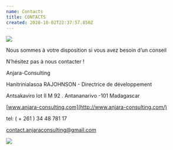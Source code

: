 ```yaml
---
name: Contacts
title: CONTACTS
created: 2020-10-02T22:37:57.850Z
---
```


<div className="container">

![](/media/img/communities3.jpg)

Nous sommes à votre disposition si vous avez besoin d’un conseil

N’hésitez pas à nous contacter !

Anjara-Consulting

Hanitrinialasoa RAJOHNSON - Directrice de développement

Antsakaviro lot II M 92 . Antananarivo -101 Madagascar

[www.anjara-consulting.com](http://www.anjara-consulting.com/)

tel: ( + 261 ) 34 48 781 17

[contact.anjaraconsulting@gmail.com](mailto:contact.anjaraconsulting@gmail.com)

![](/media/img/pro4.jpg)

</div>
